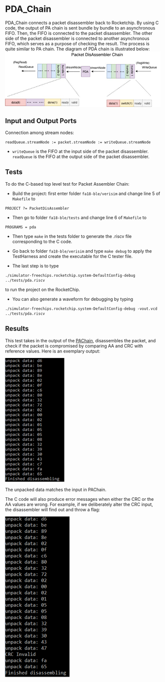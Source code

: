 ﻿# PDA_Chain
 PDA_Chain connects a packet disassembler back to Rocketchip. By using C code, the output of PA chain is sent bundle by bundle to an asynchronous FIFO. Then, the FIFO is connected to the packet disassembler. The other side of the packet disassembler is connected to another asynchronous FIFO, which serves as a purpose of checking the result. The process is quite similar to PA chain. The diagram of PDA chain is illustrated below:
 ![blockDiagram](image/pda_chain.jpg)
 
 ## Input and Output Ports
Connection among stream nodes:
```
readQueue.streamNode := packet.streamNode := writeQueue.streamNode
```
* `writeQueue` is the FIFO at the input side of the packet disassembler. `readQueue` is the FIFO at the output side of the packet disassembler. 

## Tests
To do the C-based top level test for Packet Assembler Chain:
* Build the project: first enter folder `fa18-ble/verisim` and change line 5 of ``Makefile`` to 
```
PROJECT ?= PacketDisAssembler
```
* Then go to folder `fa18-ble/tests` and change line 6 of ``Makefile`` to 
```
PROGRAMS = pda
```
* Then type `make` in the tests folder to generate the .riscv file corresponding to the C code.

* Go back to folder `fa18-ble/verisim` and type `make debug` to apply the TestHarness and create the executable for the C tester file.
* The last step is to type 
```
./simulator-freechips.rocketchip.system-DefaultConfig-debug ../tests/pda.riscv
```
to run the project on the RocketChip.
* You can also generate a waveform for debugging by typing 
```
./simulator-freechips.rocketchip.system-DefaultConfig-debug -vout.vcd ../tests/pda.riscv
```

## Results
This test takes in the output of the [PAChain](https://github.com/ucberkeley-ee290c/fa18-ble/tree/master/doc/pa_chain.md), disassembles the packet, and check if the packet is compromised by comparing AA and CRC with reference values. 
Here is an exemplary output:

![right](image/pda_right.png)

The unpacked data matches the input in PAChain.

The C code will also produce error messages when either the CRC or the AA values are wrong. For example, if we deliberately alter the CRC input, the disassembler will find out and throw a flag:

![wrong](image/pda_wrong.png)

